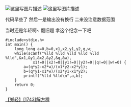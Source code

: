 ![这里写图片描述](http://img.blog.csdn.net/20160213004201323)
![这里写图片描述](http://img.blog.csdn.net/20160213004208370)

代码早些了
然后一是输出没有换行
二来没注意数据范围

当时还是年轻啊~
翻旧题 拿这个纪念一下吧

```
#include<stdio.h>
int main() {
	long long a=0,b=0,x1,x2,y1,y2,q,w;
	while(scanf("%lld %lld %lld %lld %lld %lld",&x1,&y1,&x2,&y2,&q,&w),
	        x1!=0||x2!=0||y1!=0||y2!=0||q!=0||w!=0) {
		a=(q*y2-x2*w)/(x1*y2-x2*y1);
		b=(q*y1-x1*w)/(x2*y1-x1*y2);
		printf("%lld %lld\n",a,b);
	}
	return 0;
}
```


[【郑轻】[1743]解方程](http://acm.zzuli.edu.cn/problem.php?id=1743)